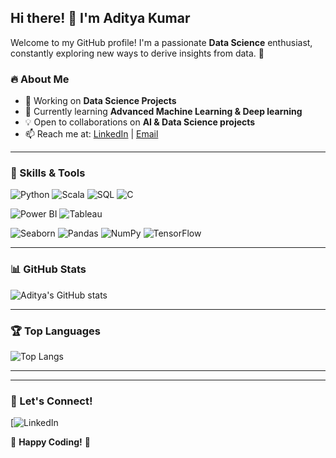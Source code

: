 ## Hi there! 👋 I'm Aditya Kumar

Welcome to my GitHub profile! I'm a passionate **Data Science** enthusiast, constantly exploring new ways to derive insights from data. 🚀

### 🔥 About Me
- 🎯 Working on **Data Science Projects**
- 🌱 Currently learning **Advanced Machine Learning & Deep learning**
- 💡 Open to collaborations on **AI & Data Science projects**
- 📫 Reach me at: [LinkedIn](https://www.linkedin.com/in/aditya-kumar0000/) | [Email](adityakumar4854@gmail.com)

---

### 🚀 Skills & Tools
![Python](https://img.shields.io/badge/Python-3776AB?style=for-the-badge&logo=python&logoColor=white)
![Scala](https://img.shields.io/badge/Scala-DC322F?style=for-the-badge&logo=scala&logoColor=white)
![SQL](https://img.shields.io/badge/SQL-4479A1?style=for-the-badge&logo=postgresql&logoColor=white)
![C](https://img.shields.io/badge/C-00599C?style=for-the-badge&logo=c&logoColor=white)

![Power BI](https://img.shields.io/badge/Power%20BI-F2C811?style=for-the-badge&logo=powerbi&logoColor=black)
![Tableau](https://img.shields.io/badge/Tableau-E97627?style=for-the-badge&logo=tableau&logoColor=white)

![Seaborn](https://img.shields.io/badge/Seaborn-0095A8?style=for-the-badge&logo=seaborn&logoColor=white)
![Pandas](https://img.shields.io/badge/Pandas-150458?style=for-the-badge&logo=pandas&logoColor=white)
![NumPy](https://img.shields.io/badge/NumPy-013243?style=for-the-badge&logo=numpy&logoColor=white)
![TensorFlow](https://img.shields.io/badge/TensorFlow-FF6F00?style=for-the-badge&logo=tensorflow&logoColor=white)

---

### 📊 GitHub Stats
![Aditya's GitHub stats](https://github-readme-stats.vercel.app/api?username=adityakumar143&show_icons=true&theme=radical)

---

### 🏆 Top Languages
![Top Langs](https://github-readme-stats.vercel.app/api/top-langs/?username=adityakumar143&layout=compact&theme=radical&langs_count=6&hide=javascript&langs=python,sql,c)

---
---

### 🤝 Let's Connect!
[![LinkedIn](https://www.linkedin.com/in/aditya-kumar0000/)  


🚀 **Happy Coding!** 🚀
